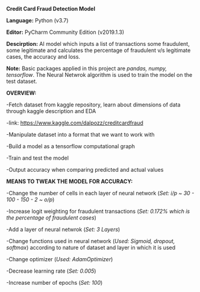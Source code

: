 **Credit Card Fraud Detection Model**

**Language:** Python (v3.7)

**Editor:** PyCharm Community Edition (v2019.1.3)

**Descirption:** AI model which inputs a list of transactions some fraudulent, some legitimate 
and calculates the percentage of fraudulent v/s legitimate cases, the accuracy and loss.

**Note:**
Basic packages applied in this project are *pandas, numpy, tensorflow*. The Neural Netwrok algorithm is used to train
the model on the test dataset.

**OVERVIEW:**

-Fetch dataset from kaggle repository, learn about dimensions of data through kaggle description and EDA

-link: https://www.kaggle.com/dalpozz/creditcardfraud

-Manipulate dataset into a format that we want to work with

-Build a model as a tensorflow computational graph

-Train and test the model

-Output accuracy when comparing predicted and actual values

**MEANS TO TWEAK THE MODEL FOR ACCURACY:**

-Change the number of cells in each layer of neural network (*Set: i/p ~ 30 - 100 - 150 - 2 ~ o/p*)

-Increase logit weighting for fraudulent transactions (*Set: 0.172% which is the percentage of fraudulent cases*)

-Add a layer of neural netwrok (*Set: 3 Layers*)

-Change functions used in neural network (*Used: Sigmoid, dropout, softmax*) according to nature of dataset and layer
 in which it is used

-Change optimizer (*Used: AdamOptimizer*)

-Decrease learning rate (*Set: 0.005*)

-Increase number of epochs (*Set: 100*)
